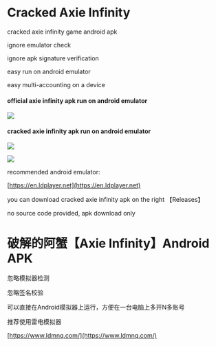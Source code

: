 # Cracked Axie Infinity
cracked axie infinity game android apk

ignore emulator check

ignore apk signature verification

easy run on android emulator

easy multi-accounting on a device

#### official axie infinity apk run on android emulator

![](https://raw.githubusercontent.com/encoderlee/cracked_axie_infinity/main/img/demo3.png)

#### cracked axie infinity apk run on android emulator

![](https://raw.githubusercontent.com/encoderlee/cracked_axie_infinity/main/img/demo1.png)

![](https://raw.githubusercontent.com/encoderlee/cracked_axie_infinity/main/img/demo2.png)

recommended android emulator:

[https://en.ldplayer.net](https://en.ldplayer.net)

you can download cracked axie infinity apk on the right 【Releases】

no source code provided, apk download only

# 破解的阿蟹【Axie Infinity】Android APK

忽略模拟器检测

忽略签名校验

可以直接在Android模拟器上运行，方便在一台电脑上多开N多账号

推荐使用雷电模拟器

[https://www.ldmnq.com/](https://www.ldmnq.com/)
